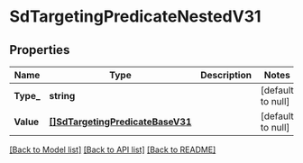 # SdTargetingPredicateNestedV31

## Properties
Name | Type | Description | Notes
------------ | ------------- | ------------- | -------------
**Type_** | **string** |  | [default to null]
**Value** | [**[]SdTargetingPredicateBaseV31**](SDTargetingPredicateBaseV31.md) |  | [default to null]

[[Back to Model list]](../README.md#documentation-for-models) [[Back to API list]](../README.md#documentation-for-api-endpoints) [[Back to README]](../README.md)


